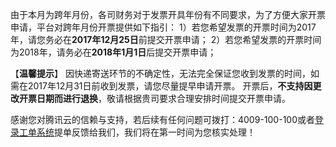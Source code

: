 
由于本月为跨年月份，各司财务对于发票开具年份有不同要求，为了方便大家开票申请，平台对跨年月份开票提供如下指引：
1）若您希望发票的开票时间为2017年，请您务必在**2017年12月25日**前提交开票申请；
2）若您希望发票的开票时间为2018年，请务必在**2018年1月1日**后提交开票申请；



【**温馨提示**】
因快递寄送环节的不确定性，无法完全保证您收到发票的时间，如需在2017年12月31日前收到发票，请您尽量提早申请开票。
开票后，**不支持因更改开票日期而进行退换**，敬请根据贵司要求合理安排时间提交开票申请。



感谢您对腾讯云的信赖与支持，若后续有任何问题可拨打：4009-100-100或者[登录工单系统](https://console.cloud.tencent.com/workorder/category/create?level1_id=1&level2_id=2&level1_name=公共基础类问题&level2_name=计费和财务类)提单反馈给我们，我们将在第一时间为您核实处理！

